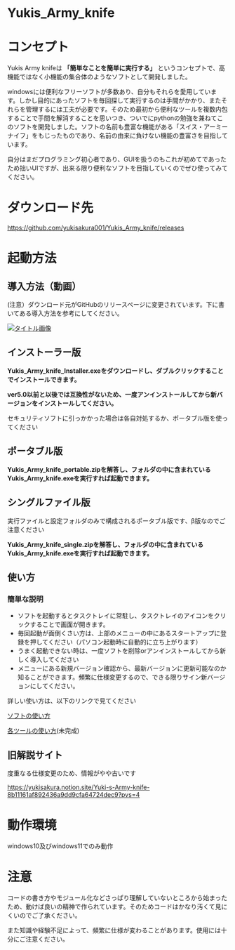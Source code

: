 # Yukis_Army_knife

# コンセプト

Yukis Army knifeは **「簡単なことを簡単に実行する」** というコンセプトで、高機能ではなく小機能の集合体のようなソフトとして開発しました。

windowsには便利なフリーソフトが多数あり、自分もそれらを愛用しています。しかし目的にあったソフトを毎回探して実行するのは手間がかかり、またそれらを管理するには工夫が必要です。そのため最初から便利なツールを複数内包することで手間を解消することを思いつき、ついでにpythonの勉強を兼ねてこのソフトを開発しました。ソフトの名前も豊富な機能がある「スイス・アーミーナイフ」をもじったものであり、名前の由来に負けない機能の豊富さを目指しています。

自分はまだプログラミング初心者であり、GUIを扱うのもこれが初めてであったため拙いUIですが、出来る限り便利なソフトを目指していくのでぜひ使ってみてください。


# ダウンロード先

https://github.com/yukisakura001/Yukis_Army_knife/releases



# 起動方法

## 導入方法（動画）
(注意）ダウンロード元がGitHubのリリースページに変更されています。下に書いてある導入方法を参考にしてください。

[![タイトル画像](https://img.youtube.com/vi/JaMv4i3zlFk/0.jpg)](https://www.youtube.com/watch?v=JaMv4i3zlFk)

## インストーラー版

**Yukis_Army_knife_Installer.exeをダウンロードし、ダブルクリックすることでインストールできます。**

**ver5.0以前と以後では互換性がないため、一度アンインストールしてから新バージョンをインストールしてください。**

セキュリティソフトに引っかかった場合は各自対処するか、ポータブル版を使ってください



## ポータブル版

**Yukis_Army_knife_portable.zipを解答し、フォルダの中に含まれているYukis_Army_knife.exeを実行すれば起動できます。**



## シングルファイル版
実行ファイルと設定フォルダのみで構成されるポータブル版です、β版なのでご注意ください

**Yukis_Army_knife_single.zipを解答し、フォルダの中に含まれているYukis_Army_knife.exeを実行すれば起動できます。**



## 使い方

### 簡単な説明

- ソフトを起動するとタスクトレイに常駐し、タスクトレイのアイコンをクリックすることで画面が開きます。
- 毎回起動が面倒くさい方は、上部のメニューの中にあるスタートアップに登録を押してください（パソコン起動時に自動的に立ち上がります）
- うまく起動できない時は、一度ソフトを削除orアンインストールしてから新しく導入してください
- メニューにある新規バージョン確認から、最新バージョンに更新可能なのか知ることができます。頻繁に仕様変更するので、できる限りサイン新バージョンにしてください。

詳しい使い方は、以下のリンクで見てください

[ソフトの使い方](/setting/soft_func.md)

[各ツールの使い方](/setting/tools.md)(未完成)



## 旧解説サイト

度重なる仕様変更のため、情報がやや古いです

https://yukisakura.notion.site/Yuki-s-Army-knife-8b11161af892436a9dd9cfa64724dec9?pvs=4



# 動作環境

windows10及びwindows11でのみ動作




# 注意

コードの書き方やモジュール化などさっぱり理解していないところから始まったため、動けば良いの精神で作られています。そのためコードはかなり汚くて見にくいのでご了承ください。

また知識や経験不足によって、頻繁に仕様が変わることがあります。使用には十分にご注意ください。

